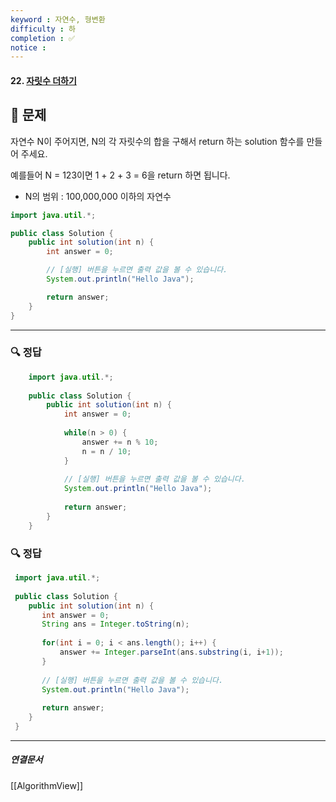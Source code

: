```yaml
---
keyword : 자연수, 형변환
difficulty : 하
completion : ✅
notice : 
---
```


#### 22. [자릿수 더하기](https://school.programmers.co.kr/learn/courses/30/lessons/12931)

## 📝 문제

 자연수 N이 주어지면, N의 각 자릿수의 합을 구해서 return 하는 solution 함수를 만들어 주세요.
 
 예를들어 N = 123이면 1 + 2 + 3 = 6을 return 하면 됩니다.

-   N의 범위 : 100,000,000 이하의 자연수

```java
import java.util.*;

public class Solution {
    public int solution(int n) {
        int answer = 0;

        // [실행] 버튼을 누르면 출력 값을 볼 수 있습니다.
        System.out.println("Hello Java");

        return answer;
    }
}
```


---

### 🔍 정답
```java
    import java.util.*;
    
    public class Solution {
        public int solution(int n) {
            int answer = 0;
            
            while(n > 0) {
                answer += n % 10;
                n = n / 10;
            }
    
            // [실행] 버튼을 누르면 출력 값을 볼 수 있습니다.
            System.out.println("Hello Java");
    
            return answer;
        }
    }
```

### 🔍 정답
```java
 import java.util.*;
 
 public class Solution {
    public int solution(int n) {
 	   int answer = 0;
 	   String ans = Integer.toString(n);
 	   
 	   for(int i = 0; i < ans.length(); i++) {
 		   answer += Integer.parseInt(ans.substring(i, i+1));
 	   }
 
 	   // [실행] 버튼을 누르면 출력 값을 볼 수 있습니다.
 	   System.out.println("Hello Java");
 
 	   return answer;
    }
 }

```


---

##### 연결문서

[[AlgorithmView]]